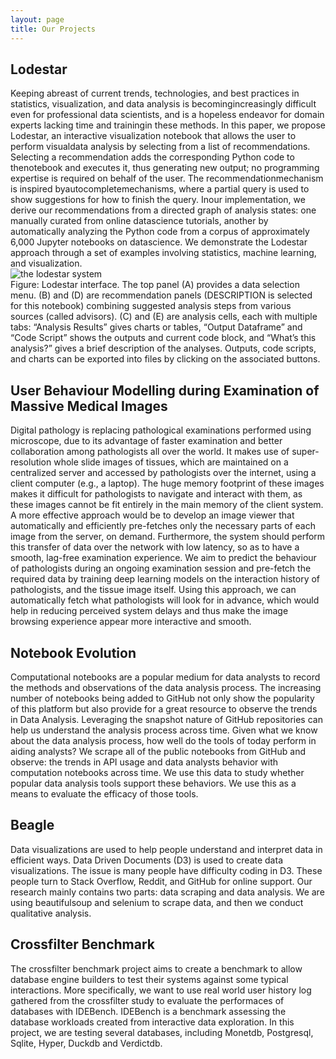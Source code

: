 ```yaml
---
layout: page
title: Our Projects
---
```

<div class="project-items">
    <div class="project-item">
        <div class="project-item-des">
            <h2 class="project-name">Lodestar</h2>
            Keeping abreast of current trends, technologies, and best practices in statistics, visualization, and data analysis is becomingincreasingly difficult even for professional data scientists, and is a hopeless endeavor for domain experts lacking time and trainingin these methods.  In this paper, we propose Lodestar, an interactive visualization notebook that allows the user to perform visualdata analysis by selecting from a list of recommendations. Selecting a recommendation adds the corresponding Python code to thenotebook and executes it, thus generating new output; no programming expertise is required on behalf of the user. The recommendationmechanism is inspired byautocompletemechanisms, where a partial query is used to show suggestions for how to finish the query. Inour implementation, we derive our recommendations from a directed graph of analysis states: one manually curated from online datascience tutorials, another by automatically analyzing the Python code from a corpus of approximately 6,000 Jupyter notebooks on datascience. We demonstrate the Lodestar approach through a set of examples involving statistics, machine learning, and visualization.
        </div>
        <img class="project-item-img" src="{{site.baseurl}}/public/lodestarintro.PNG" alt="the lodestar system"/>
        <div class="caption"> Figure: Lodestar interface. The top panel (A) provides a data selection menu. (B) and (D) are recommendation panels (DESCRIPTION is selected for this notebook) combining suggested analysis steps from various sources (called advisors). (C) and (E) are analysis cells, each with multiple tabs: “Analysis Results” gives charts or tables, “Output Dataframe” and “Code Script” shows the outputs and current code block, and “What’s this analysis?” gives a brief description of the analyses. Outputs, code scripts, and charts can be exported into files by clicking on the associated buttons.
        </div>
    </div>
</div>

<div class="project-items">
    <div class="project-item">
        <div class="project-item-des">
            <h2>User Behaviour Modelling during Examination of Massive Medical Images</h2>
            Digital pathology is replacing pathological examinations performed using microscope, due to its advantage of faster examination and better collaboration among pathologists all over the world. It makes use of super-resolution whole slide images of tissues, which are maintained on a centralized server and accessed by pathologists over the internet, using a client computer (e.g., a laptop). The huge memory footprint of these images makes it difficult for pathologists to navigate and interact with them, as these images cannot be fit entirely in the main memory of the client system. A more effective approach would be to develop an image viewer that automatically and efficiently pre-fetches only the necessary parts of each image from the server, on demand. Furthermore, the system should perform this transfer of data over the network with low latency, so as to have a smooth, lag-free examination experience. We aim to predict the behaviour of pathologists during an ongoing examination session and pre-fetch the required data by training deep learning models on the interaction history of pathologists, and the tissue image itself. Using this approach, we can automatically fetch what pathologists will look for in advance, which would help in reducing perceived system delays and thus make the image browsing experience appear more interactive and smooth.
        </div>
    </div>
</div>

<div class="project-items">
    <div class="project-item">
        <div class="project-item-des">
            <h2 class="project-name">Notebook Evolution</h2>
            Computational notebooks are a popular medium for data analysts to record the methods and observations of the data analysis process. The increasing number of notebooks being added to GitHub not only show the popularity of this platform but also provide for a great resource to observe the trends in Data Analysis. Leveraging the snapshot nature of GitHub repositories can help us understand the analysis process across time. Given what we know about the data analysis process, how well do the tools of today perform in aiding analysts? We scrape all of the public notebooks from GitHub and observe: the trends in API usage and data analysts behavior with computation notebooks across time. We use this data to study whether popular data analysis tools support these behaviors. We use this as a means to evaluate the efficacy of those tools.
        </div>
    </div>
</div>

<div class="project-items">
    <div class="project-item">
        <div class="project-item-des">
            <h2 class="project-name">Beagle</h2>
            Data visualizations are used to help people understand and interpret data in efficient ways. Data Driven Documents (D3) is used to create data visualizations. The issue is many people have difficulty coding in D3. These people turn to Stack Overflow, Reddit, and GitHub for online support. Our research mainly contains two parts: data scraping and data analysis. We are using beautifulsoup and selenium to scrape data, and then we conduct qualitative analysis.
        </div>
    </div>
</div>

<div class="project-items">
    <div class="project-item">
        <div class="project-item-des">
            <h2 class="project-name">Crossfilter Benchmark</h2>
	    The crossfilter benchmark project aims to create a benchmark to allow database engine builders to test their systems against some typical interactions. More specifically, we want to use real world user history log gathered from the crossfilter study to evaluate the performaces of databases with IDEBench. IDEBench is a benchmark assessing the database workloads created from interactive data exploration. In this project, we are testing several databases, including Monetdb, Postgresql, Sqlite, Hyper, Duckdb and Verdictdb.
        </div>
    </div>
</div>
